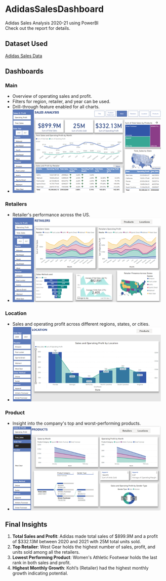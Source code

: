 # AdidasSalesDashboard

Adidas Sales Analysis 2020-21 using PowerBI  
Check out the report for details.

## Dataset Used
[Adidas Sales Data](https://www.kaggle.com/datasets/vishwas199728/adidas-sales-data)

## Dashboards

### Main
- Overview of operating sales and profit.
- Filters for region, retailer, and year can be used.
- Drill-through feature enabled for all charts.
- ![Main-Dashboard](Main.png)


### Retailers
- Retailer's performance across the US.
- ![Retailer-Dashboard](Retailers.png)

### Location
- Sales and operating profit across different regions, states, or cities.
- ![Loation-Dashboard](Location.png)

### Product
- Insight into the company's top and worst-performing products.
- ![Product-Dashboard](Products.png)

## Final Insights

1. **Total Sales and Profit**: Adidas made total sales of $899.9M and a profit of $332.13M between 2020 and 2021 with 25M total units sold.
2. **Top Retailer**: West Gear holds the highest number of sales, profit, and units sold among all the retailers.
3. **Lowest Performing Product**: Women's Athletic Footwear holds the last rank in both sales and profit.
4. **Highest Monthly Growth**: Kohl’s (Retailer) had the highest monthly growth indicating potential.

